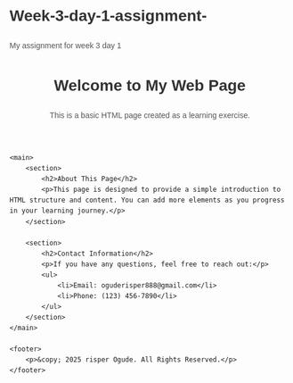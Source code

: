 # Week-3-day-1-assignment-
My assignment for week 3 day 1 
<!DOCTYPE html>
<html lang="en">
<head>
    <meta charset="UTF-8">
    <meta name="viewport" content="width=device-width, initial-scale=1.0">
    <title>My First HTML Page</title>
    <style>
        body {
            font-family: Arial, sans-serif;
            line-height: 1.6;
            margin: 20px;
        }
        h1 {
            color: #333;
        }
        p {
            color: #555;
        }
    </style>
</head>
<body>
    <header>
        <h1>Welcome to My Web Page</h1>
        <p>This is a basic HTML page created as a learning exercise.</p>
    </header>
    
    <main>
        <section>
            <h2>About This Page</h2>
            <p>This page is designed to provide a simple introduction to HTML structure and content. You can add more elements as you progress in your learning journey.</p>
        </section>
        
        <section>
            <h2>Contact Information</h2>
            <p>If you have any questions, feel free to reach out:</p>
            <ul>
                <li>Email: oguderisper888@gmail.com</li>
                <li>Phone: (123) 456-7890</li>
            </ul>
        </section>
    </main>
    
    <footer>
        <p>&copy; 2025 risper Ogude. All Rights Reserved.</p>
    </footer>
</body>
</html>
